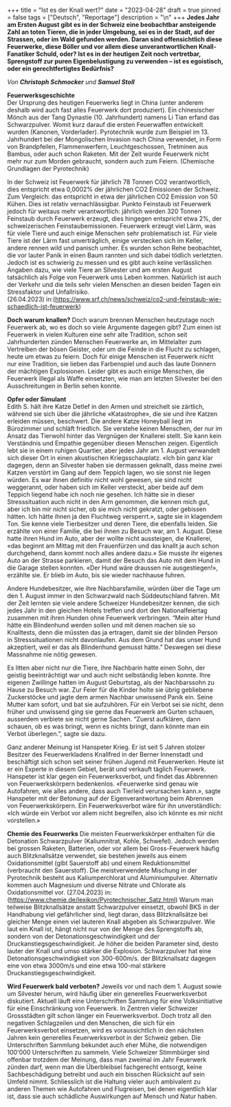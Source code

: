 +++
title = "Ist es der Knall wert?"
date = "2023-04-28"
draft = true
pinned = false
tags = ["Deutsch", "Reportage"]
description = "\n"
+++
**Jedes Jahr am Ersten August gibt es in der Schweiz eine beobachtbar ansteigende Zahl an toten Tieren, die in jeder Umgebung, sei es in der Stadt, auf der Strassen, oder im Wald gefunden werden. Daran sind offensichtlich diese Feuerwerke, diese Böller und vor allem diese unverantwortlichen Knall-Fanatiker Schuld, oder?
Ist es in der heutigen Zeit noch vertretbar, Sprengstoff zur puren Eigenbelustigung zu verwenden – ist es egoistisch, oder ein gerechtfertigtes Bedürfnis?**

*Von **Christoph Schmocker** und **Samuel Stoll***

**Feuerwerksgeschichte**\
Der Ursprung des heutigen Feuerwerks liegt in China (unter anderem deshalb wird auch fast alles Feuerwerk dort produziert). Ein chinesischer Mönch aus der Tang Dynastie (10. Jahrhundert) namens Li Tian erfand das Schwarzpulver. Womit kurz darauf die ersten Feuerwaffen entwickelt wurden (Kanonen, Vorderlader). Pyrotechnik wurde zum Beispiel im 13. Jahrhundert bei der Mongolischen Invasion nach China verwendet, in Form von Brandpfeilen, Flammenwerfern, Leuchtgeschossen, Tretminen aus Bambus, oder auch schon Raketen. Mit der Zeit wurde Feuerwerk nicht mehr nur zum Morden gebraucht, sondern auch zum Feiern. (Chemische Grundlagen der Pyrotechnik)

In der Schweiz ist Feuerwerk für jährlich 78 Tonnen CO2 verantwortlich, dies entspricht etwa 0,0002% der jährlichen CO2 Emissionen der Schweiz. Zum Vergleich: das entspricht in etwa der jährlichen CO2 Emission von 50 Kühen. Dies ist relativ vernachlässigbar. Punkto Feinstaub ist Feuerwerk jedoch für weitaus mehr verantwortlich: jährlich werden 320 Tonnen Feinstaub durch Feuerwerk erzeugt, dies hingegen entspricht etwa 2%, der schweizerischen Feinstaubemissionen. Feuerwerk erzeugt viel Lärm, was für viele Tiere und auch einige Menschen sehr problematisch ist. Für viele Tiere ist der Lärm fast unverträglich, einige verstecken sich im Keller, andere rennen wild und panisch umher. Es wurden schon Rehe beobachtet, die vor lauter Panik in einen Baum rannten und sich dabei tödlich verletzten. Jedoch ist es schwierig zu messen und es gibt auch keine verlässlichen Angaben dazu, wie viele Tiere an Silvester und am ersten August tatsächlich als Folge von Feuerwerk ums Leben kommen. Natürlich ist auch der Verkehr und die teils sehr vielen Menschen an diesen beiden Tagen ein Stressfaktor und Unfallrisiko.\
(26.04.2023) in:(<https://www.srf.ch/news/schweiz/co2-und-feinstaub-wie-schaedlich-ist-feuerwerk>)

**Doch warum knallen?**
Doch warum brennen Menschen heutzutage noch Feuerwerk ab, wo es doch so viele Argumente dagegen gibt? Zum einen ist Feuerwerk in vielen Kulturen eine sehr alte Tradition, schon seit Jahrhunderten zünden Menschen Feuerwerke an, im Mittelalter zum Vertreiben der bösen Geister, oder um die Feinde in die Flucht zu schlagen, heute um etwas zu feiern.
Doch für einige Menschen ist Feuerwerk nicht nur eine Tradition, sie lieben das Farbenspiel und auch das laute Donnern der mächtigen Explosionen. Leider gibt es auch einige Menschen, die Feuerwerk illegal als Waffe einsetzten, wie man am letzten Silvester bei den Ausschreitungen in Berlin sehen konnte. 

**Opfer oder Simulant**\
Edith S. hält ihre Katze Detlef in den Armen und streichelt sie zärtlich, während sie sich über die jährliche «Katastrophe», die sie und ihre Katzen erleiden müssen, beschwert. Die andere Katze Honeyball liegt im Bürozimmer und schläft friedlich. Sie verstehe keinen Menschen, der nur im Ansatz das Tierwohl hinter das Vergnügen der Knallerei stellt. Sie kann kein Verständnis und Empathie gegenüber diesen Menschen zeigen. Eigentlich lebt sie in einem ruhigen Quartier, aber jedes Jahr am 1. August verwandelt sich dieser Ort in einen akustischen Kriegsschauplatz. 
«Ich bin ganz klar dagegen, denn an Silvester haben sie dermassen geknallt, dass meine zwei Katzen verstört im Gang auf dem Teppich lagen, wo sie sonst nie liegen würden. Es war ihnen definitiv nicht wohl gewesen, sie sind nicht weggerannt, oder haben sich im Keller versteckt, aber beide auf dem Teppich liegend habe ich noch nie gesehen. Ich hätte sie in dieser Stresssituation auch nicht in den Arm genommen, die kennen mich gut, aber ich bin mir nicht sicher, ob sie mich nicht gekratzt, oder gebissen hätten. Ich hätte ihnen ja den Fluchtweg versperrt.», sagte sie in klagendem Ton. 
Sie kenne viele Tierbesitzer und deren Tiere, die ebenfalls leiden.
Sie erzählte von einer Familie, die bei ihnen zu Besuch war, am 1. August. Diese hatte ihren Hund im Auto, aber der wollte nicht aussteigen, die Knallerei, «das beginnt am Mittag mit den Frauenfürzen und das knallt ja auch schon durchgehend, dann kommt noch alles andere dazu.» Sie musste ihr eigenes Auto an der Strasse parkieren, damit der Besuch das Auto mit dem Hund in die Garage stellen konnten. «Der Hund wäre draussen nie ausgestiegen!», erzählte sie. Er blieb im Auto, bis sie wieder nachhause fuhren.

Andere Hundebesitzer, wie ihre Nachbarsfamilie, würden über die Tage um den 1. August immer in den Schwarzwald nach Süddeutschland fahren. Mit der Zeit lernten sie viele andere Schweizer Hundebesitzer kennen, die sich jedes Jahr in den gleichen Hotels treffen und dort den Nationalfeiertag zusammen mit ihren Hunden ohne Feuerwerk verbringen.
“Mein alter Hund hätte ein Blindenhund werden sollen und mit denen machen sie so Knalltests, denn die müssten das ja ertragen, damit sie der blinden Person in Stresssituationen nicht davonlaufen. Aus dem Grund hat das unser Hund akzeptiert, weil er das als Blindenhund gemusst hätte.” Deswegen sei diese Massnahme nie nötig gewesen.

Es litten aber nicht nur die Tiere, ihre Nachbarin hatte einen Sohn, der geistig beeinträchtigt war und auch nicht selbständig leben konnte. Ihre eigenen Zwillinge hatten im August Geburtstag, als der Nachbarssohn zu Hause zu Besuch war. Zur Feier für die Kinder holte sie übrig gebliebene Zuckerstöcke und jagte dem armen Nachbar unwissend Panik ein. Seine Mutter kam sofort, und bat sie aufzuhören.
Für ein Verbot sei sie nicht, denn früher und unwissend ging sie gerne das Feuerwerk am Gurten schauen, ausserdem verbiete sie nicht gerne Sachen. “Zuerst aufklären, dann schauen, ob es was bringt, wenn es nichts bringt, dann könnte man ein Verbot überlegen.”, sagte sie dazu.

Ganz anderer Meinung ist Hanspeter Krieg. Er ist seit 5 Jahren stolzer Besitzer des Feuerwerkladens Knallfred in der Berner Innenstadt und beschäftigt sich schon seit seiner frühen Jugend mit Feuerwerken. Heute ist er ein Experte in diesem Gebiet, berät und verkauft täglich Feuerwerk. Hanspeter ist klar gegen ein Feuerwerksverbot, und findet das Abbrennen von Feuerwerkskörpern bedenkenlos. «Feuerwerke sind genau wie Autofahren, wie alles andere, dass auch Tierleid verursachen kann.», sagte Hanspeter mit der Betonung auf der Eigenverantwortung beim Abrennen von Feuerwerkskörpern. Ein Feuerwerksverbot wäre für ihn unverständlich: «Ich würde ein Verbot vor allem nicht begreifen, also ich könnte es mir nicht vorstellen.»

**Chemie des Feuerwerks**
Die meisten Feuerwerkskörper enthalten für die Detonation Schwarzpulver (Kaliumnitrat, Kohle, Schwefel). Jedoch werden bei grossen Raketen, Batterien, oder vor allem bei Gross-Feuerwerk häufig auch Blitzknallsätze verwendet, sie bestehen jeweils aus einem Oxidationsmittel (gibt Sauerstoff ab) und einem Reduktionsmittel (verbraucht den Sauerstoff). Die meistverwendete Mischung in der Pyrotechnik besteht aus Kaliumperchlorat und Aluminiumpulver. Alternativ kommen auch Magnesium und diverse Nitrate und Chlorate als Oxidationsmittel vor. (27.04.2023) in:(https://www.chemie.de/lexikon/Pyrotechnischer_Satz.html)
Warum man teilweise Blitzknallsätze anstatt Schwarzpulver einsetzt, obwohl BKS in der Handhabung viel gefährlicher sind, liegt daran, dass Blitzknallsätze bei gleicher Menge einen viel lauteren Knall abgeben als Schwarzpulver. 
Wie laut ein Knall ist, hängt nicht nur von der Menge des Sprengstoffs ab, sondern von der Detonationsgeschwindigkeit und der Druckanstiegsgeschwindigkeit. Je höher die beiden Parameter sind, desto lauter der Knall und umso stärker die Explosion. Schwarzpulver hat eine Detonationsgeschwindigkeit von 300-600m/s. der Blitzknallsatz dagegen eine von etwa 3000m/s und eine etwa 100-mal stärkere Druckanstiegsgeschwindigkeit.

**Wird Feuerwerk bald verboten?**
Jeweils vor und nach dem 1. August sowie um Silvester herum, wird häufig über ein generelles Feuerwerksverbot diskutiert. Aktuell läuft eine Unterschriften Sammlung für eine Volksinitiative für eine Einschränkung von Feuerwerk. In Zentren vieler Schweizer Grossstädten gilt schon länger ein Feuerwerksverbot. 
Doch trotz all den negativen Schlagzeilen und den Menschen, die sich für ein Feuerwerksverbot einsetzen, wird es voraussichtlich in den nächsten Jahren kein generelles Feuerwerksverbot in der Schweiz geben. Die Unterschriften Sammlung bekundet auch eher Mühe, die notwendigen 100'000 Unterschriften zu sammeln. Viele Schweizer Stimmbürger sind offenbar trotzdem der Meinung, dass man zweimal im Jahr Feuerwerk zünden darf, wenn man die Überbleibsel fachgerecht entsorgt, keine Sachbeschädigung betreibt und auch ein bisschen Rücksicht auf sein Umfeld nimmt. Schliesslich ist die Haltung vieler auch ambivalent zu anderen Themen wie Autofahren und Flugreisen, bei denen eigentlich klar ist, dass sie auch schädliche Auswirkungen auf Mensch und Natur haben.